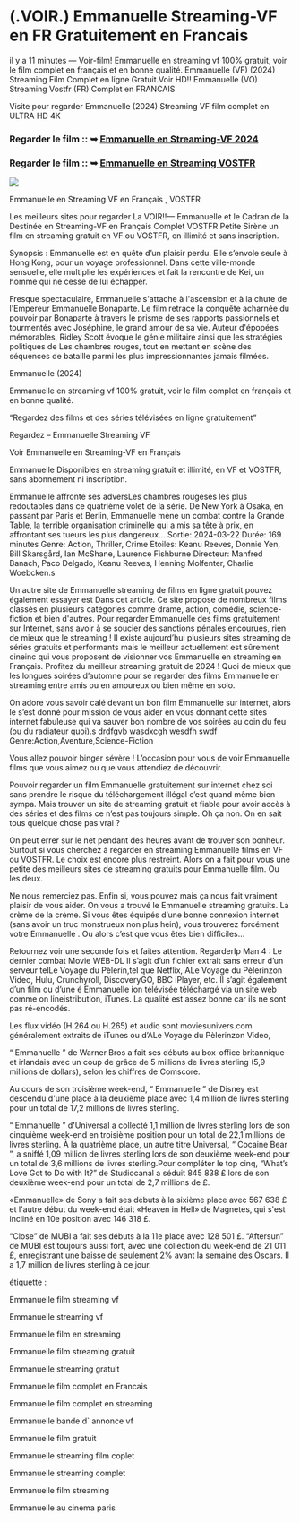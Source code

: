 # (.VOIR.) Emmanuelle Streaming-VF en FR Gratuitement en Francais

il y a 11 minutes — Voir-film! Emmanuelle en streaming vf 100% gratuit, voir le film complet en français et en bonne qualité. Emmanuelle (VF) (2024) Streaming Film Complet en ligne Gratuit.Voir HD!! Emmanuelle (VO) Streaming Vostfr (FR) Complet en FRANCAIS

Visite pour regarder Emmanuelle (2024) Streaming VF film complet en ULTRA HD 4K

### Regarder le film :: ➥ [Emmanuelle en Streaming-VF 2024](https://t.co/vPgk3DeLTm)

### Regarder le film :: ➥ [Emmanuelle en Streaming VOSTFR](https://t.co/vPgk3DeLTm)

<p dir="auto"><a href="https://t.co/vPgk3DeLTm" title="PLAY NOW" rel="nofollow"><img src="https://i.imgur.com/jhNGoEt.gif" style="max-width: 100%;"></a></p>

Emmanuelle en Streaming VF en Français , VOSTFR

Les meilleurs sites pour regarder La VOIR!!— Emmanuelle et le Cadran de la Destinée en Streaming-VF en Français Complet VOSTFR Petite Sirène un film en streaming gratuit en VF ou VOSTFR, en illimité et sans inscription.

Synopsis : Emmanuelle est en quête d’un plaisir perdu. Elle s’envole seule à Hong Kong, pour un voyage professionnel. Dans cette ville-monde sensuelle, elle multiplie les expériences et fait la rencontre de Kei, un homme qui ne cesse de lui échapper.

Fresque spectaculaire, Emmanuelle s'attache à l'ascension et à la chute de l'Empereur Emmanuelle Bonaparte. Le film retrace la conquête acharnée du pouvoir par Bonaparte à travers le prisme de ses rapports passionnels et tourmentés avec Joséphine, le grand amour de sa vie. Auteur d'épopées mémorables, Ridley Scott évoque le génie militaire ainsi que les stratégies politiques de Les chambres rouges, tout en mettant en scène des séquences de bataille parmi les plus impressionnantes jamais filmées.

Emmanuelle (2024)

Emmanuelle en streaming vf 100% gratuit, voir le film complet en français et en bonne qualité.

“Regardez des films et des séries télévisées en ligne gratuitement”

Regardez – Emmanuelle Streaming VF

Voir Emmanuelle en Streaming-VF en Français

Emmanuelle Disponibles en streaming gratuit et illimité, en VF et VOSTFR, sans abonnement ni inscription.

Emmanuelle affronte ses adversLes chambres rougeses les plus redoutables dans ce quatrième volet de la série. De New York à Osaka, en passant par Paris et Berlin, Emmanuelle mène un combat contre la Grande Table, la terrible organisation criminelle qui a mis sa tête à prix, en affrontant ses tueurs les plus dangereux... Sortie: 2024-03-22 Durée: 169 minutes Genre: Action, Thriller, Crime Etoiles: Keanu Reeves, Donnie Yen, Bill Skarsgård, Ian McShane, Laurence Fishburne Directeur: Manfred Banach, Paco Delgado, Keanu Reeves, Henning Molfenter, Charlie Woebcken.s

Un autre site de Emmanuelle streaming de films en ligne gratuit pouvez également essayer est Dans cet article. Ce site propose de nombreux films classés en plusieurs catégories comme drame, action, comédie, science-fiction et bien d'autres. Pour regarder Emmanuelle des films gratuitement sur Internet, sans avoir à se soucier des sanctions pénales encourues, rien de mieux que le streaming ! Il existe aujourd’hui plusieurs sites streaming de séries gratuits et performants mais le meilleur actuellement est sûrement cineinc qui vous proposent de visionner vos Emmanuelle en streaming en Français. Profitez du meilleur streaming gratuit de 2024 ! Quoi de mieux que les longues soirées d’automne pour se regarder des films Emmanuelle en streaming entre amis ou en amoureux ou bien même en solo.

On adore vous savoir calé devant un bon film Emmanuelle sur internet, alors le s’est donné pour mission de vous aider en vous donnant cette sites internet fabuleuse qui va sauver bon nombre de vos soirées au coin du feu (ou du radiateur quoi).s drdfgvb wasdxcgh wesdfh swdf Genre:Action,Aventure,Science-Fiction

Vous allez pouvoir binger sévère ! L’occasion pour vous de voir Emmanuelle films que vous aimez ou que vous attendiez de découvrir.

Pouvoir regarder un film Emmanuelle gratuitement sur internet chez soi sans prendre le risque du téléchargement illégal c’est quand même bien sympa. Mais trouver un site de streaming gratuit et fiable pour avoir accès à des séries et des films ce n’est pas toujours simple. Oh ça non. On en sait tous quelque chose pas vrai ?

On peut errer sur le net pendant des heures avant de trouver son bonheur. Surtout si vous cherchez à regarder en streaming Emmanuelle films en VF ou VOSTFR. Le choix est encore plus restreint. Alors on a fait pour vous une petite des meilleurs sites de streaming gratuits pour Emmanuelle film. Ou les deux.

Ne nous remerciez pas. Enfin si, vous pouvez mais ça nous fait vraiment plaisir de vous aider. On vous a trouvé le Emmanuelle streaming gratuits. La crème de la crème. Si vous êtes équipés d’une bonne connexion internet (sans avoir un truc monstrueux non plus hein), vous trouverez forcément votre Emmanuelle . Ou alors c’est que vous êtes bien difficiles…

Retournez voir une seconde fois et faites attention. RegarderIp Man 4 : Le dernier combat Movie WEB-DL Il s’agit d’un fichier extrait sans erreur d’un serveur telLe Voyage du Pèlerin,tel que Netflix, ALe Voyage du Pèlerinzon Video, Hulu, Crunchyroll, DiscoveryGO, BBC iPlayer, etc. Il s’agit également d’un film ou d’une é Emmanuelle ion télévisée téléchargé via un site web comme on lineistribution, iTunes. La qualité est assez bonne car ils ne sont pas ré-encodés.

Les flux vidéo (H.264 ou H.265) et audio sont moviesunivers.com généralement extraits de iTunes ou d’ALe Voyage du Pèlerinzon Video,

“ Emmanuelle ” de Warner Bros a fait ses débuts au box-office britannique et irlandais avec un coup de grâce de 5 millions de livres sterling (5,9 millions de dollars), selon les chiffres de Comscore.

Au cours de son troisième week-end, “ Emmanuelle ” de Disney est descendu d'une place à la deuxième place avec 1,4 million de livres sterling pour un total de 17,2 millions de livres sterling.

“ Emmanuelle ” d'Universal a collecté 1,1 million de livres sterling lors de son cinquième week-end en troisième position pour un total de 22,1 millions de livres sterling. À la quatrième place, un autre titre Universal, “ Cocaine Bear ”, a sniffé 1,09 million de livres sterling lors de son deuxième week-end pour un total de 3,6 millions de livres sterling.Pour compléter le top cinq, “What’s Love Got to Do with It?” de Studiocanal a séduit 845 838 £ lors de son deuxième week-end pour un total de 2,7 millions de £.

«Emmanuelle» de Sony a fait ses débuts à la sixième place avec 567 638 £ et l'autre début du week-end était «Heaven in Hell» de Magnetes, qui s'est incliné en 10e position avec 146 318 £.

“Close” de MUBI a fait ses débuts à la 11e place avec 128 501 £. “Aftersun” de MUBI est toujours aussi fort, avec une collection du week-end de 21 011 £, enregistrant une baisse de seulement 2% avant la semaine des Oscars. Il a 1,7 million de livres sterling à ce jour.

étiquette :

Emmanuelle film streaming vf

Emmanuelle streaming vf

Emmanuelle film en streaming

Emmanuelle film streaming gratuit

Emmanuelle streaming gratuit

Emmanuelle film complet en Francais

Emmanuelle film complet en streaming

Emmanuelle bande d` annonce vf

Emmanuelle film gratuit

Emmanuelle streaming film coplet

Emmanuelle streaming complet

Emmanuelle film streaming

Emmanuelle au cinema paris
